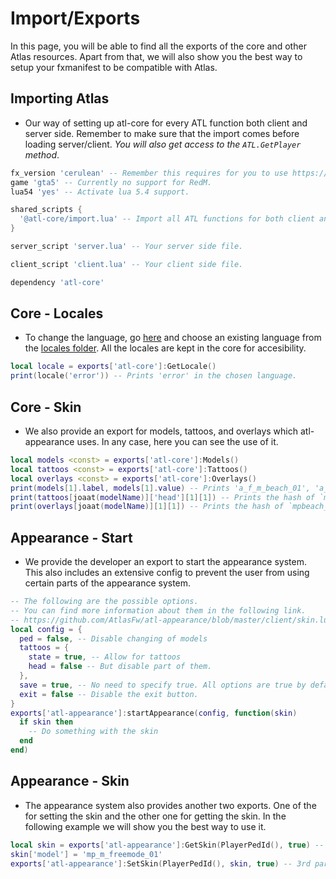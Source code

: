 # Import/Exports
In this page, you will be able to find all the exports of the core and other Atlas resources. Apart from that, we will also show you the best way to setup your fxmanifest to be compatible with Atlas.

## Importing Atlas
- Our way of setting up atl-core for every ATL function both client and server side. Remember to make sure that the import comes before loading server/client. *You will also get access to the `ATL.GetPlayer` method*.

```lua
fx_version 'cerulean' -- Remember this requires for you to use https://
game 'gta5' -- Currently no support for RedM.
lua54 'yes' -- Activate lua 5.4 support.

shared_scripts {
  '@atl-core/import.lua' -- Import all ATL functions for both client and server.
}

server_script 'server.lua' -- Your server side file.

client_script 'client.lua' -- Your client side file.

dependency 'atl-core'
```

## Core - Locales
- To change the language, go [here](https://github.com/AtlasFw/atl-core/blob/master/fxmanifest.lua#L50) and choose an existing language from the [locales folder](https://github.com/AtlasFw/atl-core/tree/master/data/locales). All the locales are kept in the core for accesibility.

```lua
local locale = exports['atl-core']:GetLocale()
print(locale('error')) -- Prints 'error' in the chosen language.
```

## Core - Skin
- We also provide an export for models, tattoos, and overlays which atl-appearance uses. In any case, here you can see the use of it.

```lua
local models <const> = exports['atl-core']:Models()
local tattoos <const> = exports['atl-core']:Tattoos()
local overlays <const> = exports['atl-core']:Overlays()
print(models[1].label, models[1].value) -- Prints 'a_f_m_beach_01', 'a_f_m_beach_01'
print(tattoos[joaat(modelName)]['head'][1][1]) -- Prints the hash of `mpbeach_overlays`
print(overlays[joaat(modelName)][1][1]) -- Prints the hash of `mpbeach_overlays`
```

## Appearance - Start
- We provide the developer an export to start the appearance system. This also includes an extensive config to prevent the user from using certain parts of the appearance system.

```lua
-- The following are the possible options.
-- You can find more information about them in the following link.
-- https://github.com/AtlasFw/atl-appearance/blob/master/client/skin.lua#L95
local config = {
  ped = false, -- Disable changing of models
  tattoos = {
    state = true, -- Allow for tattoos
    head = false -- But disable part of them.
  },
  save = true, -- No need to specify true. All options are true by default.
  exit = false -- Disable the exit button.
}
exports['atl-appearance']:startAppearance(config, function(skin)
  if skin then
    -- Do something with the skin
  end
end)
```

## Appearance - Skin
- The appearance system also provides another two exports. One of the for setting the skin and the other one for getting the skin. In the following example we will show you the best way to use it.

```lua
local skin = exports['atl-appearance']:GetSkin(PlayerPedId(), true) -- Ignore saved if it has been saved before.
skin['model'] = 'mp_m_freemode_01'
exports['atl-appearance']:SetSkin(PlayerPedId(), skin, true) -- 3rd parameter is for reloading the model.
```
